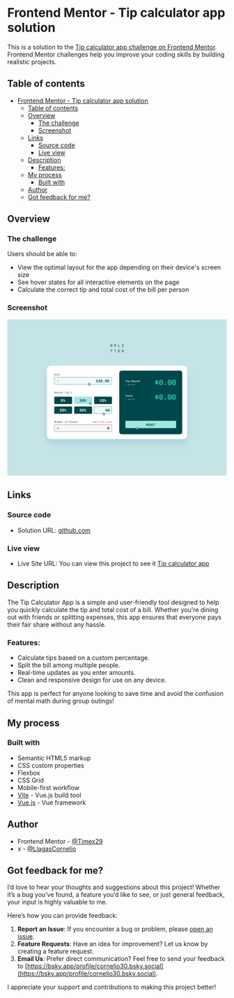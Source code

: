 # Frontend Mentor - Tip calculator app solution

This is a solution to the [Tip calculator app challenge on Frontend Mentor](https://www.frontendmentor.io/challenges/tip-calculator-app-ugJNGbJUX). Frontend Mentor challenges help you improve your coding skills by building realistic projects.

## Table of contents

- [Frontend Mentor - Tip calculator app solution](#frontend-mentor---tip-calculator-app-solution)
  - [Table of contents](#table-of-contents)
  - [Overview](#overview)
    - [The challenge](#the-challenge)
    - [Screenshot](#screenshot)
  - [Links](#links)
    - [Source code](#source-code)
    - [Live view](#live-view)
  - [Description](#description)
    - [Features:](#features)
  - [My process](#my-process)
    - [Built with](#built-with)
  - [Author](#author)
  - [Got feedback for me?](#got-feedback-for-me)

## Overview

### The challenge

Users should be able to:

- View the optimal layout for the app depending on their device's screen size
- See hover states for all interactive elements on the page
- Calculate the correct tip and total cost of the bill per person

### Screenshot
![](./public/design/active-states.jpg)

## Links

### Source code
- Solution URL: [github.com](https://github.com/Timex29/tip-calculator-app)
  
### Live view 
- Live Site URL: You can view this project to see it [Tip calculator app](https://timex29.github.io/tip-calculator-app/)
  

## Description

The Tip Calculator App is a simple and user-friendly tool designed to help you quickly calculate the tip and total cost of a bill. Whether you're dining out with friends or splitting expenses, this app ensures that everyone pays their fair share without any hassle.

### Features:
- Calculate tips based on a custom percentage.
- Split the bill among multiple people.
- Real-time updates as you enter amounts.
- Clean and responsive design for use on any device.

This app is perfect for anyone looking to save time and avoid the confusion of mental math during group outings!


## My process

### Built with

- Semantic HTML5 markup
- CSS custom properties
- Flexbox
- CSS Grid
- Mobile-first workflow
- [Vite](https://vite.dev/) - Vue.js build tool
- [Vue.js](https://vuejs.org) - Vue framework

## Author

- Frontend Mentor - [@Timex29](https://www.frontendmentor.io/profile/Timex29)
- x - [@LlagasCornelio](https://x.com/LlagasCornelio)


## Got feedback for me?

I’d love to hear your thoughts and suggestions about this project! Whether it’s a bug you’ve found, a feature you’d like to see, or just general feedback, your input is highly valuable to me.

Here’s how you can provide feedback:

1. **Report an Issue**: If you encounter a bug or problem, please [open an issue](https://github.com/Timex29/tip-calculator-app/issues).
2. **Feature Requests**: Have an idea for improvement? Let us know by creating a feature request.
3. **Email Us**: Prefer direct communication? Feel free to send your feedback to [https://bsky.app/profile/cornelio30.bsky.social](https://bsky.app/profile/cornelio30.bsky.social).

I appreciate your support and contributions to making this project better!